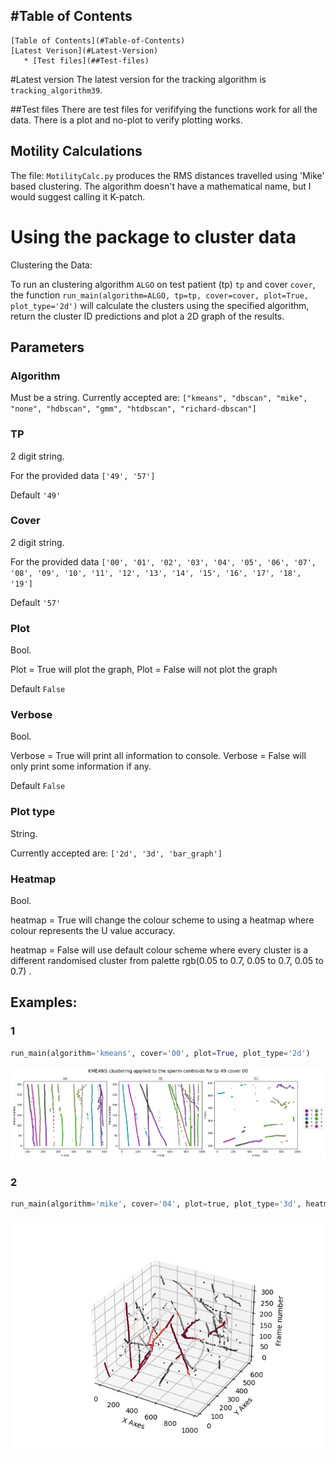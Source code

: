 #Table of Contents
-------------
<!--ts-->
    [Table of Contents](#Table-of-Contents)
    [Latest Verison](#Latest-Version)
       * [Test files](##Test-files)
<!--te-->

#Latest version
The latest version for the tracking algorithm is ```tracking_algorithm39```.

##Test files
There are test files for verififying the functions work for all the data. There is a plot and no-plot to verify plotting works.

## Motility Calculations
The file:
```MotilityCalc.py``` produces the RMS distances travelled using 'Mike' based clustering. The algorithm doesn't have a mathematical name, but I would suggest calling it K-patch. 

# Using the package to cluster data
Clustering the Data: 

To run an clustering algorithm `ALGO` on test patient (tp) `tp` and cover `cover`, the function ```run_main(algorithm=ALGO, tp=tp, cover=cover, plot=True, plot_type='2d')``` will calculate the clusters using the specified algorithm, return the cluster ID predictions and plot a 2D graph of the results. 

## Parameters 

### Algorithm 
Must be a string. 
Currently accepted are: ```["kmeans", "dbscan", "mike", "none", "hdbscan", "gmm", "htdbscan", "richard-dbscan"]``` 

### TP 
2 digit string. 

For the provided data ```['49', '57']```

Default `'49'`
### Cover 
2 digit string. 

For the provided data ```['00', '01', '02', '03', '04', '05', '06', '07', '08', '09', '10', '11', '12', '13', '14', '15', '16', '17', '18', '19']```

Default `'57'`
### Plot 
Bool. 

Plot = True will plot the graph, Plot = False will not plot the graph 

Default `False`
### Verbose
Bool. 

Verbose = True will print all information to console. Verbose = False will only print some information if any. 

Default `False`
### Plot type 
String. 

Currently accepted are: ```['2d', '3d', 'bar_graph']```

### Heatmap 
Bool. 

heatmap = True will change the colour scheme to using a heatmap where colour represents the U value accuracy. 

heatmap = False will use default colour scheme where every cluster is a different randomised cluster from palette rgb(0.05 to 0.7, 0.05 to 0.7, 0.05 to 0.7) .

## Examples:
### 1
```python 
run_main(algorithm='kmeans', cover='00', plot=True, plot_type='2d')
```
 
![](kmeans3x2d00.png)

### 2
```python 
run_main(algorithm='mike', cover='04', plot=true, plot_type='3d', heatmap=True
```

![](heatmap_example.png)
